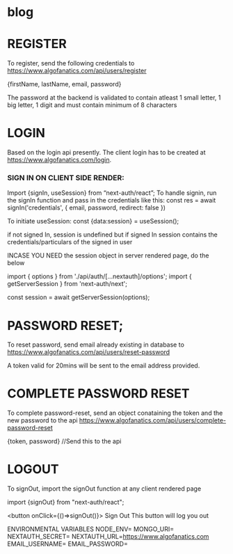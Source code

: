 # blog

# REGISTER
To register, send the following credentials to https://www.algofanatics.com/api/users/register

{firstName, lastName, email, password}

The password at the backend is validated to contain atleast 1 small letter, 1 big letter, 1 digit and must contain minimum of 8 characters



# LOGIN
Based on the login api presently. The client login has to be created at https://www.algofanatics.com/login. 

### SIGN IN ON CLIENT SIDE RENDER: 

Import {signIn, useSession} from “next-auth/react”;
To handle signin, run the signIn function and pass in the credentials like this:
      const res = await signIn('credentials', {
        email,
        password,
        redirect: false
      })

To initiate useSession:
const {data:session} = useSession();

if not signed In, session is undefined but if signed In session contains the credentials/particulars of the signed in user

INCASE YOU NEED the session object in server rendered page, do the below

import { options } from './api/auth/[...nextauth]/options';
import { getServerSession } from 'next-auth/next';

const session = await getServerSession(options);

# PASSWORD RESET;
To reset password, send email already existing in database to https://www.algofanatics.com/api/users/reset-password

A token valid for 20mins will be sent to the email address provided.

# COMPLETE PASSWORD RESET
To complete password-reset, send an object conataining the token and the new password to the api https://www.algofanatics.com/api/users/complete-password-reset

{token, password} //Send this to the api

# LOGOUT
To signOut, import the signOut function at any client rendered page

import {signOut} from "next-auth/react";

<button onClick={()=>signOut()}> Sign Out </button> This button will log you out

ENVIRONMENTAL VARIABLES
NODE_ENV=
MONGO_URI=
NEXTAUTH_SECRET=
NEXTAUTH_URL=https://www.algofanatics.com
EMAIL_USERNAME=
EMAIL_PASSWORD=


